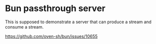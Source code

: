 # Bun passthrough server

This is supposed to demonstrate a server that can produce a stream and consume a
stream.

https://github.com/oven-sh/bun/issues/10655

